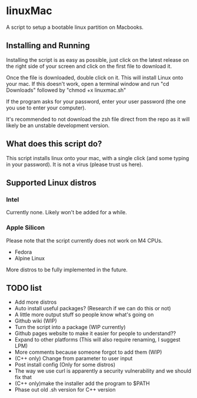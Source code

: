 # linuxMac
A script to setup a bootable linux partition on Macbooks.

## Installing and Running
Installing the script is as easy as possible, just click on the latest release on the right side of your screen and click on the first file to download it.

Once the file is downloaded, double click on it. This will install Linux onto your mac.
If this doesn't work, open a terminal window and run "cd Downloads" followed by "chmod +x linuxmac.sh"

If the program asks for your password, enter your user password (the one you use to enter your computer).

It's recommended to not download the zsh file direct from the repo as it will likely be an unstable development version.

## What does this script do?
This script installs linux onto your mac, with a single click (and some typing in your password). It is not a virus (please trust us here).

## Supported Linux distros
### Intel
Currently none. Likely won't be added for a while.
### Apple Silicon
Please note that the script currently does not work on M4 CPUs.

- Fedora
- Alpine Linux

More distros to be fully implemented in the future.


## TODO list
- Add more distros
- Auto install useful packages? (Research if we can do this or not)
- A little more output stuff so people know what's going on
- Github wiki (WIP)
- Turn the script into a package (WIP currently)
- Github pages website to make it easier for people to understand??
- Expand to other platforms (This will also require renaming, I suggest LPM)
- More comments because someone forgot to add them (WIP)
- (C++ only) Change from parameter to user input
- Post install config (Only for some distros)
- The way we use curl is apparently a security vulnerability and we should fix that
- (C++ only)make the installer add the program to $PATH
- Phase out old .sh version for C++ version